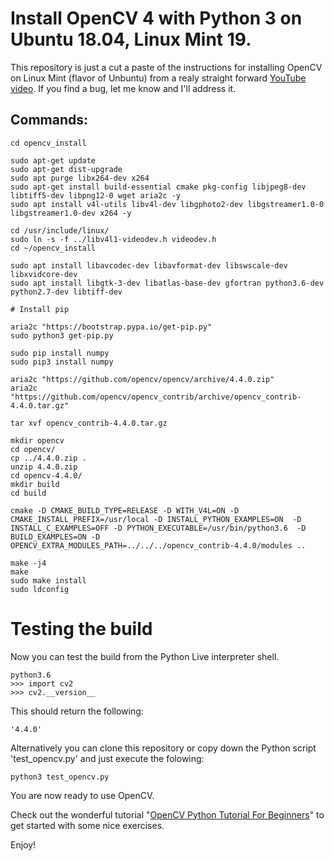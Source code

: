 # Install OpenCV 4 with Python 3 on Ubuntu 18.04, Linux Mint 19.

This repository is just a cut a paste of the instructions for installing OpenCV on Linux Mint (flavor of Unbuntu) from a realy straight forward [YouTube video](https://youtu.be/FDjsLK9M6Sc). If you find a bug, let me know and I'll address it.

## Commands:

``` mkdir ~/opencv_install
cd opencv_install

sudo apt-get update 
sudo apt-get dist-upgrade
sudo apt purge libx264-dev x264
sudo apt-get install build-essential cmake pkg-config libjpeg8-dev libtiff5-dev libpng12-0 wget aria2c -y
sudo apt install v4l-utils libv4l-dev libgphoto2-dev libgstreamer1.0-0 libgstreamer1.0-dev x264 -y

cd /usr/include/linux/
sudo ln -s -f ../libv4l1-videodev.h videodev.h
cd ~/opencv_install

sudo apt install libavcodec-dev libavformat-dev libswscale-dev libxvidcore-dev 
sudo apt install libgtk-3-dev libatlas-base-dev gfortran python3.6-dev python2.7-dev libtiff-dev

# Install pip

aria2c "https://bootstrap.pypa.io/get-pip.py"
sudo python3 get-pip.py

sudo pip install numpy
sudo pip3 install numpy

aria2c "https://github.com/opencv/opencv/archive/4.4.0.zip"
aria2c "https://github.com/opencv/opencv_contrib/archive/opencv_contrib-4.4.0.tar.gz"

tar xvf opencv_contrib-4.4.0.tar.gz
 
mkdir opencv
cd opencv/
cp ../4.4.0.zip .
unzip 4.4.0.zip
cd opencv-4.4.0/
mkdir build
cd build

cmake -D CMAKE_BUILD_TYPE=RELEASE -D WITH_V4L=ON -D CMAKE_INSTALL_PREFIX=/usr/local -D INSTALL_PYTHON_EXAMPLES=ON  -D INSTALL_C_EXAMPLES=OFF -D PYTHON_EXECUTABLE=/usr/bin/python3.6  -D BUILD_EXAMPLES=ON -D OPENCV_EXTRA_MODULES_PATH=../../../opencv_contrib-4.4.0/modules ..

make -j4
make
sudo make install
sudo ldconfig
```
# Testing the build

Now you can test the build from the Python Live interpreter shell.

```
python3.6
>>> import cv2
>>> cv2.__version__
```
This should return the following:
```
'4.4.0'
```

Alternatively you can clone this repository or copy down the Python script 'test_opencv.py' and just execute the folowing:

```
python3 test_opencv.py
```

You are now ready to use OpenCV.

Check out the wonderful tutorial "[OpenCV Python Tutorial For Beginners](https://www.youtube.com/playlist?list=PLS1QulWo1RIa7D1O6skqDQ-JZ1GGHKK-K)" to get started with some nice exercises.

Enjoy!
